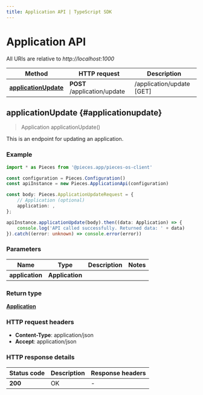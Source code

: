 ```yaml
---
title: Application API | TypeScript SDK
---
```


# Application API

All URIs are relative to *http://localhost:1000*

Method | HTTP request | Description
------------- | ------------- | -------------
[**applicationUpdate**](ApplicationApi#applicationupdate) | **POST** /application/update | /application/update [GET]


## **applicationUpdate** {#applicationupdate}
> Application applicationUpdate()

This is an endpoint for updating an application.

### Example

```typescript
import * as Pieces from '@pieces.app/pieces-os-client'

const configuration = Pieces.Configuration()
const apiInstance = new Pieces.ApplicationApi(configuration)

const body: Pieces.ApplicationUpdateRequest = {
    // Application (optional)
    application: ,
};

apiInstance.applicationUpdate(body).then((data: Application) => {
    console.log('API called successfully. Returned data: ' + data)
}).catch((error: unknown) => console.error(error))
```

### Parameters

Name | Type | Description  | Notes
------------- | ------------- | ------------- | -------------
 **application** | **Application**|  |


### Return type

[**Application**](../models/Application)

### HTTP request headers

- **Content-Type**: application/json
- **Accept**: application/json


### HTTP response details
| Status code | Description | Response headers
|-------------|-------------|------------------
**200** | OK |  -  |


